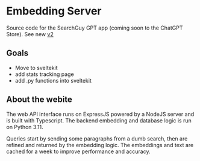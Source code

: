 # Embedding Server

Source code for the SearchGuy GPT app (coming soon to the ChatGPT Store). See new [v2](https://github.com/cyberthing-dev/search-guy)

## Goals

 - Move to sveltekit
 - add stats tracking page
 - add .py functions into sveltekit


## About the webite

The web API interface runs on ExpressJS powered by a NodeJS server and is built with Typescript. The backend embedding and database logic is run on Python 3.11.

Queries start by sending some paragraphs from a dumb search, then are refined and returned by the embedding logic. The embeddings and text are cached for a week to improve performance and accuracy.
